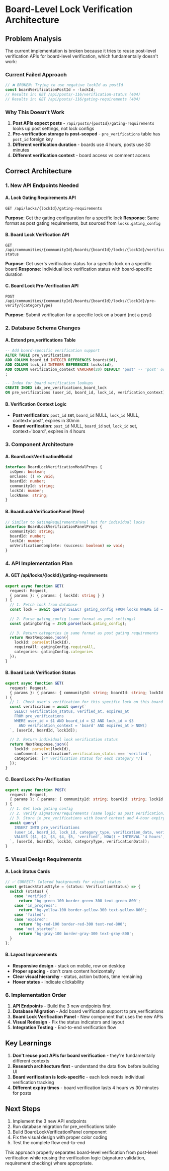# Board-Level Lock Verification Architecture

## Problem Analysis

The current implementation is broken because it tries to reuse post-level verification APIs for board-level verification, which fundamentally doesn't work:

### Current Failed Approach
```typescript
// ❌ BROKEN: Trying to use negative lockId as postId
const boardVerificationPostId = -lockId;
// Results in: GET /api/posts/-116/verification-status (404)
// Results in: GET /api/posts/-116/gating-requirements (404)
```

### Why This Doesn't Work
1. **Post APIs expect posts** - `/api/posts/{postId}/gating-requirements` looks up post settings, not lock configs
2. **Pre-verification storage is post-scoped** - `pre_verifications` table has `post_id` foreign key
3. **Different verification duration** - boards use 4 hours, posts use 30 minutes
4. **Different verification context** - board access vs comment access

## Correct Architecture

### 1. New API Endpoints Needed

#### A. Lock Gating Requirements API
```
GET /api/locks/{lockId}/gating-requirements
```
**Purpose**: Get the gating configuration for a specific lock
**Response**: Same format as post gating requirements, but sourced from `locks.gating_config`

#### B. Board Lock Verification API  
```
GET /api/communities/{communityId}/boards/{boardId}/locks/{lockId}/verification-status
```
**Purpose**: Get user's verification status for a specific lock on a specific board
**Response**: Individual lock verification status with board-specific duration

#### C. Board Lock Pre-Verification API
```
POST /api/communities/{communityId}/boards/{boardId}/locks/{lockId}/pre-verify/{categoryType}
```
**Purpose**: Submit verification for a specific lock on a board (not a post)

### 2. Database Schema Changes

#### A. Extend pre_verifications Table
```sql
-- Add board-specific verification support
ALTER TABLE pre_verifications 
ADD COLUMN board_id INTEGER REFERENCES boards(id),
ADD COLUMN lock_id INTEGER REFERENCES locks(id),
ADD COLUMN verification_context VARCHAR(20) DEFAULT 'post' -- 'post' or 'board'
;

-- Index for board verification lookups
CREATE INDEX idx_pre_verifications_board_lock 
ON pre_verifications (user_id, board_id, lock_id, verification_context);
```

#### B. Verification Context Logic
- **Post verification**: `post_id` set, `board_id` NULL, `lock_id` NULL, context='post', expires in 30min
- **Board verification**: `post_id` NULL, `board_id` set, `lock_id` set, context='board', expires in 4 hours

### 3. Component Architecture

#### A. BoardLockVerificationModal
```typescript
interface BoardLockVerificationModalProps {
  isOpen: boolean;
  onClose: () => void;
  boardId: number;
  communityId: string;
  lockId: number;
  lockName: string;
}
```

#### B. BoardLockVerificationPanel (New)
```typescript
// Similar to GatingRequirementsPanel but for individual locks
interface BoardLockVerificationPanelProps {
  communityId: string;
  boardId: number;
  lockId: number;
  onVerificationComplete: (success: boolean) => void;
}
```

### 4. API Implementation Plan

#### A. GET /api/locks/{lockId}/gating-requirements
```typescript
export async function GET(
  request: Request,
  { params }: { params: { lockId: string } }
) {
  // 1. Fetch lock from database
  const lock = await query('SELECT gating_config FROM locks WHERE id = $1', [lockId]);
  
  // 2. Parse gating_config (same format as post settings)
  const gatingConfig = JSON.parse(lock.gating_config);
  
  // 3. Return categories in same format as post gating requirements
  return NextResponse.json({
    lockId: parseInt(lockId),
    requireAll: gatingConfig.requireAll,
    categories: gatingConfig.categories
  });
}
```

#### B. Board Lock Verification Status
```typescript
export async function GET(
  request: Request,
  { params }: { params: { communityId: string; boardId: string; lockId: string } }
) {
  // 1. Check user's verification for this specific lock on this board
  const verification = await query(`
    SELECT verification_status, verified_at, expires_at 
    FROM pre_verifications 
    WHERE user_id = $1 AND board_id = $2 AND lock_id = $3 
      AND verification_context = 'board' AND expires_at > NOW()
  `, [userId, boardId, lockId]);
  
  // 2. Return individual lock verification status
  return NextResponse.json({
    lockId: parseInt(lockId),
    canComment: verification?.verification_status === 'verified',
    categories: [/* verification status for each category */]
  });
}
```

#### C. Board Lock Pre-Verification
```typescript
export async function POST(
  request: Request,
  { params }: { params: { communityId: string; boardId: string; lockId: string; categoryType: string } }
) {
  // 1. Get lock gating config
  // 2. Verify signature/requirements (same logic as post verification)
  // 3. Store in pre_verifications with board context and 4-hour expiry
  await query(`
    INSERT INTO pre_verifications 
    (user_id, board_id, lock_id, category_type, verification_data, verification_status, expires_at, verification_context)
    VALUES ($1, $2, $3, $4, $5, 'verified', NOW() + INTERVAL '4 hours', 'board')
  `, [userId, boardId, lockId, categoryType, verificationData]);
}
```

### 5. Visual Design Requirements

#### A. Lock Status Cards
```typescript
// ✅ CORRECT: Colored backgrounds for visual status
const getLockStatusStyle = (status: VerificationStatus) => {
  switch (status) {
    case 'verified':
      return 'bg-green-100 border-green-300 text-green-800';
    case 'in_progress':
      return 'bg-yellow-100 border-yellow-300 text-yellow-800';
    case 'failed':
    case 'expired':
      return 'bg-red-100 border-red-300 text-red-800';
    case 'not_started':
      return 'bg-gray-100 border-gray-300 text-gray-800';
  }
};
```

#### B. Layout Improvements
- **Responsive design** - stack on mobile, row on desktop
- **Proper spacing** - don't cram content horizontally
- **Clear visual hierarchy** - status, action buttons, time remaining
- **Hover states** - indicate clickability

### 6. Implementation Order

1. **API Endpoints** - Build the 3 new endpoints first
2. **Database Migration** - Add board verification support to pre_verifications  
3. **Board Lock Verification Panel** - New component that uses the new APIs
4. **Visual Redesign** - Fix the status indicators and layout
5. **Integration Testing** - End-to-end verification flow

## Key Learnings

1. **Don't reuse post APIs for board verification** - they're fundamentally different contexts
2. **Research architecture first** - understand the data flow before building UI
3. **Board verification is lock-specific** - each lock needs individual verification tracking
4. **Different expiry times** - board verification lasts 4 hours vs 30 minutes for posts

## Next Steps

1. Implement the 3 new API endpoints
2. Run database migration for pre_verifications table
3. Build BoardLockVerificationPanel component  
4. Fix the visual design with proper color coding
5. Test the complete flow end-to-end

This approach properly separates board-level verification from post-level verification while reusing the verification logic (signature validation, requirement checking) where appropriate. 